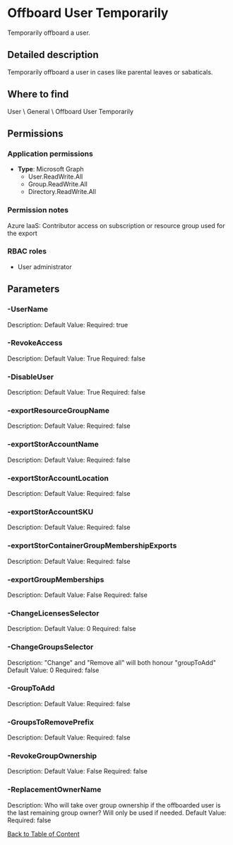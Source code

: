 # Offboard User Temporarily

Temporarily offboard a user.

## Detailed description
Temporarily offboard a user in cases like parental leaves or sabaticals.

## Where to find
User \ General \ Offboard User Temporarily

## Permissions
### Application permissions
- **Type**: Microsoft Graph
  - User.ReadWrite.All
  - Group.ReadWrite.All
  - Directory.ReadWrite.All

### Permission notes
Azure IaaS: Contributor access on subscription or resource group used for the export

### RBAC roles
- User administrator


## Parameters
### -UserName
Description: 
Default Value: 
Required: true

### -RevokeAccess
Description: 
Default Value: True
Required: false

### -DisableUser
Description: 
Default Value: True
Required: false

### -exportResourceGroupName
Description: 
Default Value: 
Required: false

### -exportStorAccountName
Description: 
Default Value: 
Required: false

### -exportStorAccountLocation
Description: 
Default Value: 
Required: false

### -exportStorAccountSKU
Description: 
Default Value: 
Required: false

### -exportStorContainerGroupMembershipExports
Description: 
Default Value: 
Required: false

### -exportGroupMemberships
Description: 
Default Value: False
Required: false

### -ChangeLicensesSelector
Description: 
Default Value: 0
Required: false

### -ChangeGroupsSelector
Description: "Change" and "Remove all" will both honour "groupToAdd"
Default Value: 0
Required: false

### -GroupToAdd
Description: 
Default Value: 
Required: false

### -GroupsToRemovePrefix
Description: 
Default Value: 
Required: false

### -RevokeGroupOwnership
Description: 
Default Value: False
Required: false

### -ReplacementOwnerName
Description: Who will take over group ownership if the offboarded user is the last remaining group owner? Will only be used if needed.
Default Value: 
Required: false


[Back to Table of Content](../../../README.md)

